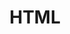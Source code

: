---
layout: topic
title: HTML
description: > 
    HTML (HyperText Markup Language) is the backbone of web content, structuring information on web pages. HTML can be used to create semantic, accessible layouts using elements like headings, paragraphs, lists, links, and media. This topic emphasizes the role of HTML in the broader web development process and how it integrates with CSS and JavaScript.
type: topic
num: 2
draft: 0
start_date: 2025-01-20
lectures: [4, 5]
tutorials: [1]
questions:
    - Know the naming conventions (all lowercase, no spaces, no special characters other than underscores and hyphens).
    - Know how to specify relative paths (linking between files in different folders).
    - Know the difference between relative paths and absolute paths.  
    - Know the HTML Rules of Thumb
    - >
        Be familiar with the basic HTML tags we’ve been working with (listed below):
        <ul>
            <li>Images</li>
            <li>Hyperlinks (absolute, relative, and internal)</li>
            <li>Paragraph and header tags (<code>&lt;h1&gt;...&lt;h6&gt;</code>)</li>
            <li>Embedding iFrames</li>
            <li>Semantic tags (<code>&lt;header&gt;, &lt;nav&gt;, &lt;section&gt;, &lt;article&gt;, &lt;footer&gt;, &lt;aside&gt;</code>)</li>
            <li>Ordered and unordered lists (<code>&lt;ul&gt;, &lt;ol&gt;</code>)</li>
        </ul>
    - Know how to make a comment (<code>&lt;!-- your comment here --&gt;</code>)
    - Know how to link to a style sheet
    - Know what goes in the <code>&lt;head&gt;&lt;/head&gt;</code> section and what goes in the <code>&lt;body&gt;&lt;/body&gt;</code>.
    - Know how to make an HTML file and a CSS file from scratch using VS Code (like you did in Tutorial 2).

---